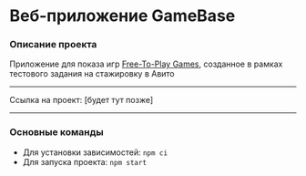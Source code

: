# Веб-приложение GameBase

### Описание проекта

Приложение для показа игр [Free-To-Play Games](https://www.freetogame.com/), созданное в рамках тестового задания на стажировку в Авито

---

Ссылка на проект: [будет тут позже]

---

### Основные команды

- Для установки зависимостей: `npm ci`
- Для запуска проекта: `npm start`
